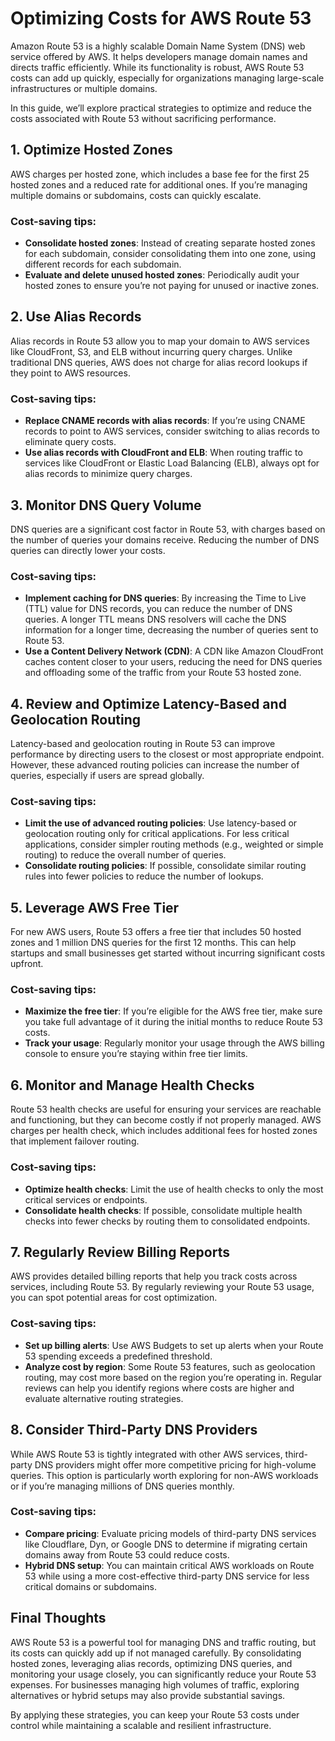 # Optimizing Costs for AWS Route 53

Amazon Route 53 is a highly scalable Domain Name System (DNS) web service offered by AWS. It helps developers manage domain names and directs traffic efficiently. While its functionality is robust, AWS Route 53 costs can add up quickly, especially for organizations managing large-scale infrastructures or multiple domains.

In this guide, we’ll explore practical strategies to optimize and reduce the costs associated with Route 53 without sacrificing performance.

## 1. Optimize Hosted Zones

AWS charges per hosted zone, which includes a base fee for the first 25 hosted zones and a reduced rate for additional ones. If you’re managing multiple domains or subdomains, costs can quickly escalate.

### Cost-saving tips:

- **Consolidate hosted zones**: Instead of creating separate hosted zones for each subdomain, consider consolidating them into one zone, using different records for each subdomain.
- **Evaluate and delete unused hosted zones**: Periodically audit your hosted zones to ensure you’re not paying for unused or inactive zones.

## 2. Use Alias Records

Alias records in Route 53 allow you to map your domain to AWS services like CloudFront, S3, and ELB without incurring query charges. Unlike traditional DNS queries, AWS does not charge for alias record lookups if they point to AWS resources.

### Cost-saving tips:

- **Replace CNAME records with alias records**: If you’re using CNAME records to point to AWS services, consider switching to alias records to eliminate query costs.
- **Use alias records with CloudFront and ELB**: When routing traffic to services like CloudFront or Elastic Load Balancing (ELB), always opt for alias records to minimize query charges.

## 3. Monitor DNS Query Volume

DNS queries are a significant cost factor in Route 53, with charges based on the number of queries your domains receive. Reducing the number of DNS queries can directly lower your costs.

### Cost-saving tips:

- **Implement caching for DNS queries**: By increasing the Time to Live (TTL) value for DNS records, you can reduce the number of DNS queries. A longer TTL means DNS resolvers will cache the DNS information for a longer time, decreasing the number of queries sent to Route 53.
- **Use a Content Delivery Network (CDN)**: A CDN like Amazon CloudFront caches content closer to your users, reducing the need for DNS queries and offloading some of the traffic from your Route 53 hosted zone.

## 4. Review and Optimize Latency-Based and Geolocation Routing

Latency-based and geolocation routing in Route 53 can improve performance by directing users to the closest or most appropriate endpoint. However, these advanced routing policies can increase the number of queries, especially if users are spread globally.

### Cost-saving tips:

- **Limit the use of advanced routing policies**: Use latency-based or geolocation routing only for critical applications. For less critical applications, consider simpler routing methods (e.g., weighted or simple routing) to reduce the overall number of queries.
- **Consolidate routing policies**: If possible, consolidate similar routing rules into fewer policies to reduce the number of lookups.

## 5. Leverage AWS Free Tier

For new AWS users, Route 53 offers a free tier that includes 50 hosted zones and 1 million DNS queries for the first 12 months. This can help startups and small businesses get started without incurring significant costs upfront.

### Cost-saving tips:

- **Maximize the free tier**: If you’re eligible for the AWS free tier, make sure you take full advantage of it during the initial months to reduce Route 53 costs.
- **Track your usage**: Regularly monitor your usage through the AWS billing console to ensure you’re staying within free tier limits.

## 6. Monitor and Manage Health Checks

Route 53 health checks are useful for ensuring your services are reachable and functioning, but they can become costly if not properly managed. AWS charges per health check, which includes additional fees for hosted zones that implement failover routing.

### Cost-saving tips:

- **Optimize health checks**: Limit the use of health checks to only the most critical services or endpoints.
- **Consolidate health checks**: If possible, consolidate multiple health checks into fewer checks by routing them to consolidated endpoints.

## 7. Regularly Review Billing Reports

AWS provides detailed billing reports that help you track costs across services, including Route 53. By regularly reviewing your Route 53 usage, you can spot potential areas for cost optimization.

### Cost-saving tips:

- **Set up billing alerts**: Use AWS Budgets to set up alerts when your Route 53 spending exceeds a predefined threshold.
- **Analyze cost by region**: Some Route 53 features, such as geolocation routing, may cost more based on the region you’re operating in. Regular reviews can help you identify regions where costs are higher and evaluate alternative routing strategies.

## 8. Consider Third-Party DNS Providers

While AWS Route 53 is tightly integrated with other AWS services, third-party DNS providers might offer more competitive pricing for high-volume queries. This option is particularly worth exploring for non-AWS workloads or if you’re managing millions of DNS queries monthly.

### Cost-saving tips:

- **Compare pricing**: Evaluate pricing models of third-party DNS services like Cloudflare, Dyn, or Google DNS to determine if migrating certain domains away from Route 53 could reduce costs.
- **Hybrid DNS setup**: You can maintain critical AWS workloads on Route 53 while using a more cost-effective third-party DNS service for less critical domains or subdomains.

## Final Thoughts

AWS Route 53 is a powerful tool for managing DNS and traffic routing, but its costs can quickly add up if not managed carefully. By consolidating hosted zones, leveraging alias records, optimizing DNS queries, and monitoring your usage closely, you can significantly reduce your Route 53 expenses. For businesses managing high volumes of traffic, exploring alternatives or hybrid setups may also provide substantial savings.

By applying these strategies, you can keep your Route 53 costs under control while maintaining a scalable and resilient infrastructure.
